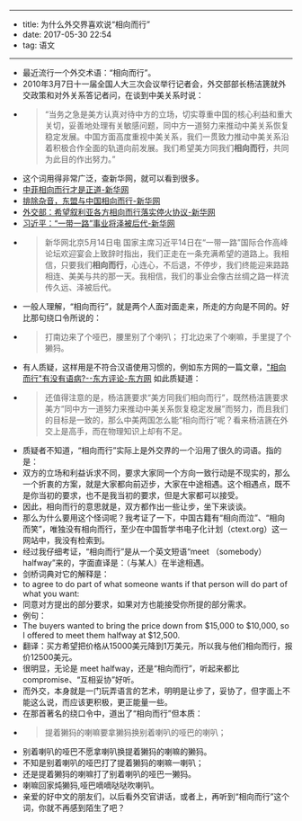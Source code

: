 - --
- title: 为什么外交界喜欢说“相向而行”
- date: 2017-05-30 22:54
- tag: 语文
- --
- 最近流行一个外交术语：“相向而行”。
- 2010年3月7日十一届全国人大三次会议举行记者会，外交部部长杨洁篪就外交政策和对外关系答记者问，在谈到中美关系时说：
- > “当务之急是美方认真对待中方的立场，切实尊重中国的核心利益和重大关切，妥善地处理有关敏感问题，同中方一道努力来推动中美关系恢复稳定发展。中国方面高度重视中美关系，我们一贯致力推动中美关系沿着积极合作全面的轨道向前发展。我们希望美方同我们**相向而行**，共同为此目的作出努力。”
- 这个词用得非常广泛，查新华网，就可以看到很多。
- [中菲相向而行才是正道-新华网](http://news.xinhuanet.com/world/2016-08/12/c_129223593.htm)
- [排除杂音，东盟与中国相向而行-新华网](http://news.xinhuanet.com/world/2016-08/16/c_129231916.htm)
- [外交部：希望叙利亚各方相向而行落实停火协议-新华网](http://news.xinhuanet.com/politics/2017-01/05/c_1120253430.htm)
- [习近平：“一带一路”事业将泽被后代-新华网](http://news.xinhuanet.com/world/2017-05/14/c_129604414.htm)
- > 新华网北京5月14日电 国家主席习近平14日在“一带一路”国际合作高峰论坛欢迎宴会上致辞时指出，我们正走在一条充满希望的道路上。我相信，只要我们**相向而行**，心连心，不后退，不停步，我们终能迎来路路相连、美美与共的那一天。我相信，我们的事业会像古丝绸之路一样流传久远、泽被后代。
- 一般人理解，“相向而行”，就是两个人面对面走来，所走的方向是不同的。好比那句绕口令所说的：
- > 打南边来了个哑巴，腰里别了个喇叭； 打北边来了个喇嘛，手里提了个獭犸。 
- 有人质疑，这样用是不符合汉语使用习惯的，例如东方网的一篇文章，["相向而行"有没有语病?--东方评论-东方网](http://pinglun.eastday.com/p/20100308/u1a5068685.html) 如此质疑道：
- > 还值得注意的是，杨洁篪要求“美方同我们相向而行”，既然杨洁篪要求美方“同中方一道努力来推动中美关系恢复稳定发展”而努力，而且我们的目标是一致的，那么中美两国怎么能“相向而行”呢？看来杨洁篪在外交上是高手，而在物理知识上却有不足。
- 质疑者不知道，“相向而行”实际上是外交界的一个沿用了很久的词语。指的是：
- 双方的立场和利益诉求不同，要求大家同一个方向一致行动是不现实的，那么一个折衷的方案，就是大家都向前迈步，大家在中途相遇。这个相遇点，既不是你当初的要求，也不是我当初的要求，但是大家都可以接受。
- 因此，相向而行的意思就是，双方都作出一些让步，坐下来谈谈。
- 那么为什么要用这个怪词呢？我考证了一下，中国古籍有“相向而泣”、“相向而笑”，唯独没有相向而行，至少在中国哲学书电子化计划（ctext.org）这一网站中，我没有检索到。
- 经过我仔细考证，“相向而行”是从一个英文短语“meet （somebody） halfway”来的，字面直译是：（与某人）在半途相遇。
- 剑桥词典对它的解释是：
- to agree to do part of what someone wants if that person will do part of what you want:
- 同意对方提出的部分要求，如果对方也能接受你所提的部分需求。
- 例句：
- The buyers wanted to bring the price down from $15,000 to $10,000, so I offered to meet them halfway at $12,500.
- 翻译：买方希望把价格从15000美元降到1万美元，所以我与他们相向而行，报价12500美元。
- 很明显，无论是 meet halfway，还是“相向而行”，听起来都比compromise、“互相妥协”好听。
- 而外交，本身就是一门玩弄语言的艺术，明明是让步了，妥协了，但字面上不能这么说，而应该更积极，更正能量一些。
- 在那首著名的绕口令中，道出了“相向而行”但本质：
- > 提着獭犸的喇嘛要拿獭犸换别着喇叭的哑巴的喇叭； 
- 别着喇叭的哑巴不愿拿喇叭换提着獭犸的喇嘛的獭犸。 
- 不知是别着喇叭的哑巴打了提着獭犸的喇嘛一喇叭； 
- 还是提着獭犸的喇嘛打了别着喇叭的哑巴一獭犸。 
- 喇嘛回家炖獭犸,哑巴嘀嘀哒哒吹喇叭。
- 亲爱的好中文的朋友们，以后看外交官讲话，或者上，再听到“相向而行”这个词，你就不再感到陌生了吧？
